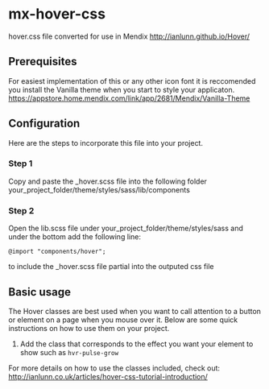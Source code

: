 # mx-hover-css
hover.css file converted for use in Mendix
http://ianlunn.github.io/Hover/

## Prerequisites
For easiest implementation of this or any other icon font it is reccomended you install the Vanilla theme when you start to style your applicaton.
https://appstore.home.mendix.com/link/app/2681/Mendix/Vanilla-Theme

## Configuration
Here are the steps to incorporate this file into your project. 


### Step 1
Copy and paste the _hover.scss file into the following folder your_project_folder/theme/styles/sass/lib/components
### Step 2
Open the lib.scss file under your_project_folder/theme/styles/sass and under the bottom add the following line:
```
@import "components/hover";
```
to include the _hover.scss file partial into the outputed css file

## Basic usage
The Hover classes are best used when you want to call attention to a button or element on a page when you mouse over it. Below are some quick instructions on how to use them on your project.   

1. Add the class that corresponds to the effect you want your element to show such as `hvr-pulse-grow` 


For more details on how to use the classes included, check out:
http://ianlunn.co.uk/articles/hover-css-tutorial-introduction/